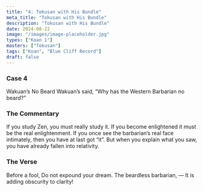 ```yaml
---
title: "4: Tokusan with His Bundle"
meta_title: "Tokusan with His Bundle"
description: "Tokusan with His Bundle"
date: 2024-08-22
image: "/images/image-placeholder.jpg"
types: ["Koan 1"]
masters: ["Tokusan"]
tags: ["Koan", "Blue Cliff Record"]
draft: false
---
```


### Case 4

Wakuan’s No Beard
Wakuan’s said, “Why has the Western Barbarian no beard?”

### The Commentary
If you study Zen, you must really study it. If you become enlightened it must be the real enlightenment. If you once see the barbarian’s real face intimately, then you have at last got “it”. But when you explain what you saw, you have already fallen into relativity.

### The Verse
Before a fool,
Do not expound your dream. The beardless barbarian, —
It is adding obscurity to clarity!
